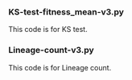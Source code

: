 ### KS-test-fitness_mean-v3.py
This code is for KS test.  

### Lineage-count-v3.py
This code is for Lineage count.    
